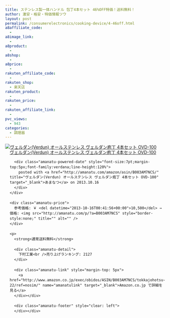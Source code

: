```yaml
---
title: ステンレス製一体ハンドル 包丁4本セット 46%OFF特価！送料無料！
author: 激安・格安・特価情報ツウ
layout: post
permalink: /consumerelectronics/cooking-device/4-46off.html
a8affiliate_code:
  - 
a8image_link:
  - 
a8product:
  - 
a8shop:
  - 
a8price:
  - 
rakuten_affiliate_code:
  - 
rakuten_shop:
  - 楽天店
rakuten_product:
  - 
rakuten_price:
  - 
rakuten_affiliate_link:
  - 
pvc_views:
  - 943
categories:
  - 調理器
---
```

<div class="amanatu-box" style="margin-bottom:0px;">
  <div class="amanatu-image" style="float:left;">
    <a href="http://www.amazon.co.jp/exec/obidos/ASIN/B003AM7NCS/tokkajohotsu-22/ref=nosim/" name="amanatulink" target="_blank"><img src="http://i1.wp.com/ecx.images-amazon.com/images/I/51GyNq9HIYL._SL160_.jpg?w=546" alt="ヴェルダン(Verdun) オールステンレス ヴェルダン庖丁 4本セット OVD-100" style="border: none;" data-recalc-dims="1" /></a>
  </div>
  
  <div class="amanatu-info" style="float:left;margin-left:15px;line-height:120%">
    <div class="amanatu-name" style="margin-bottom:10px;line-height:120%">
      <a href="http://www.amazon.co.jp/exec/obidos/ASIN/B003AM7NCS/tokkajohotsu-22/ref=nosim/" name="amanatulink" target="_blank">ヴェルダン(Verdun) オールステンレス ヴェルダン庖丁 4本セット OVD-100</a> 
      
      <div class="amanatu-powered-date" style="font-size:7pt;margin-top:5px;font-family:verdana;line-height:120%">
        posted with <a href="http://amanatu.com/amazon/asin/B003AM7NCS/" title="ヴェルダン(Verdun) オールステンレス ヴェルダン庖丁 4本セット OVD-100" target="_blank">あまなつ</a> on 2013.10.16
      </div>
    </div>
    
    <div class="amanatu-price">
      参考価格: ￥ <del datetime="2013-10-16T00:41:56+00:00">10,500</del> → 価格: <img src="http://amanatu.com/p/?a=B003AM7NCS" style="border-style:none;" title="" alt="" />
    </div>
    
    <p>
      <strong>通常送料無料</strong> 
      
      <div class="amanatu-detail">
        下村工業<br />売り上げランキング: 2127
      </div>
      
      <div class="amanatu-link" style="margin-top: 5px">
        <a href="http://www.amazon.co.jp/exec/obidos/ASIN/B003AM7NCS/tokkajohotsu-22/ref=nosim/" name="amanatulink" target="_blank">Amazon.co.jp で詳細を見る</a>
      </div></div> 
      
      <div class="amanatu-footer" style="clear: left">
      </div></div>